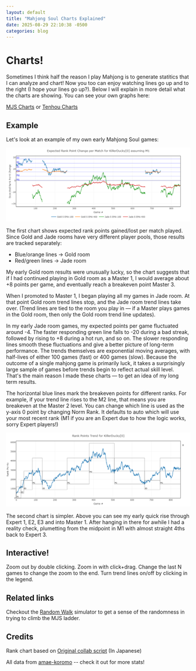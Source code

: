 ```yaml
---
layout: default
title: "Mahjong Soul Charts Explained"
date: 2025-08-29 22:10:38 -0500
categories: blog
---
```


# Charts!

Sometimes I think half the reason I play Mahjong is to generate statitics that I can analyze and chart! Now you too can enjoy watching lines go up and to the right (I hope your lines go up?). Below I will explain in more detail what the charts are showing. You can see your own graphs here:

[MJS Charts](/mahjong/mjs_stats) or [Tenhou Charts](/mahjong/tenhou_stats)

## Example

Let's look at an example of my own early Mahjong Soul games:

![Image](/assets/images/kd_exp_rank_pts.png)

The first chart shows expected rank points gained/lost per match played. Since Gold and Jade rooms have very different player pools, those results are tracked separately:

-   Blue/orange lines → Gold room
-   Red/green lines → Jade room

My early Gold room results were unusually lucky, so the chart suggests that if I had continued playing in Gold room as a Master 1, I would average about +8 points per game, and eventually reach a breakeven point Master 3.

When I promoted to Master 1, I began playing all my games in Jade room. At that point Gold room trend lines stop, and the Jade room trend lines take over. (Trend lines are tied to the room you play in — if a Master plays games in the Gold room, then only the Gold room trend line updates).

In my early Jade room games, my expected points per game fluctuated around -4. The faster responding green line falls to -20 during a bad streak, followed by rising to +8 during a hot run, and so on. The slower responding lines smooth these fluctuations and give a better picture of long-term performance. The trends themselves are exponential moving averages, with half-lives of either 100 games (fast) or 400 games (slow). Because the outcome of a single mahjong game is primarily luck, it takes a surprisingly large sample of games before trends begin to reflect actual skill level. That's the main reason I made these charts — to get an idea of my long term results.

The horizontal blue lines mark the breakeven points for different ranks. For example, if your trend line rises to the M2 line, that means you are breakeven at the Master 2 level. You can change which line is used as the y-axis 0 point by changing Norm Rank. It defaults to auto which will use your most recent rank (M1 if you are an Expert due to how the logic works, sorry Expert players!)

![Image](/assets/images/kd_rank_trend.png)

The second chart is simpler. Above you can see my early quick rise through Expert 1, E2, E3 and into Master 1. After hanging in there for awhile I had a reality check, plumetting from the midpoint in M1 with almost straight 4ths back to Expert 3.

## Interactive!

Zoom out by double clicking. Zoom in with click+drag. Change the last N games to change the zoom to the end. Turn trend lines on/off by clicking in the legend.

## Related links

Checkout the [Random Walk](/mahjong/random_walk) simulator to get a sense of the randomness in trying to climb the MJS ladder.

## Credits

Rank chart based on [Original collab script](https://colab.research.google.com/drive/1puwnp-_k3aHV8trHYInX9HGsBgnJ-hYY#scrollTo=Uoyjy8mCJ21c) (In Japanese)

All data from [amae-koromo](https://amae-koromo.sapk.ch) -- check it out for more stats!
